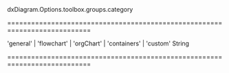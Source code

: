 <!--id-->dxDiagram.Options.toolbox.groups.category<!--/id-->
===========================================================================
<!--acceptValues-->'general' | 'flowchart' | 'orgChart' | 'containers' | 'custom'<!--/acceptValues-->
<!--type-->String<!--/type-->
===========================================================================

<!--shortDescription-->

<!--/shortDescription-->

<!--fullDescription-->

<!--/fullDescription-->